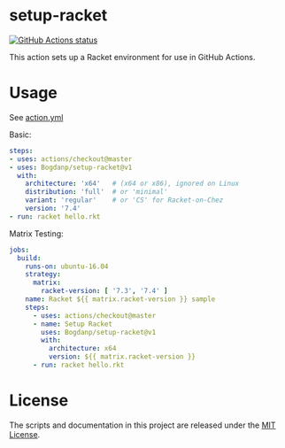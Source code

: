 # setup-racket

<p align="left">
  <a href="https://github.com/Bogdanp/setup-racket"><img alt="GitHub Actions status" src="https://github.com/Bogdanp/setup-racket/workflows/Main%20workflow/badge.svg"></a>
</p>

This action sets up a Racket environment for use in GitHub Actions.

# Usage

See [action.yml](action.yml)

Basic:

```yaml
steps:
- uses: actions/checkout@master
- uses: Bogdanp/setup-racket@v1
  with:
    architecture: 'x64'   # (x64 or x86), ignored on Linux
    distribution: 'full'  # or 'minimal'
    variant: 'regular'    # or 'CS' for Racket-on-Chez
    version: '7.4'
- run: racket hello.rkt
```

Matrix Testing:

```yaml
jobs:
  build:
    runs-on: ubuntu-16.04
    strategy:
      matrix:
        racket-version: [ '7.3', '7.4' ]
    name: Racket ${{ matrix.racket-version }} sample
    steps:
      - uses: actions/checkout@master
      - name: Setup Racket
        uses: Bogdanp/setup-racket@v1
        with:
          architecture: x64
          version: ${{ matrix.racket-version }}
      - run: racket hello.rkt
```

# License

The scripts and documentation in this project are released under the [MIT License](LICENSE).
